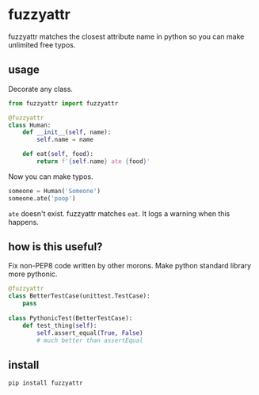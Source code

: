 # fuzzyattr

fuzzyattr matches the closest attribute name in python so you can make unlimited free typos.

## usage

Decorate any class.

```python
from fuzzyattr import fuzzyattr

@fuzzyattr
class Human:
    def __init__(self, name):
        self.name = name

    def eat(self, food):
        return f'{self.name} ate {food}'
```

Now you can make typos.

```python
someone = Human('Someone')
someone.ate('poop')
```

`ate` doesn't exist. fuzzyattr matches `eat`. It logs a warning when this happens.

## how is this useful?

Fix non-PEP8 code written by other morons. Make python standard library more pythonic.

```python
@fuzzyattr
class BetterTestCase(unittest.TestCase):
    pass
    
class PythonicTest(BetterTestCase):
    def test_thing(self):
        self.assert_equal(True, False)
        # much better than assertEqual
```

## install

```bash
pip install fuzzyattr
```